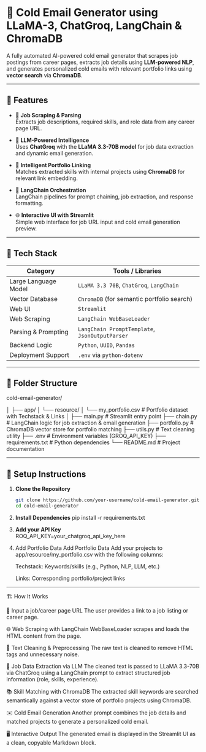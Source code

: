 # 📧 Cold Email Generator using LLaMA-3, ChatGroq, LangChain & ChromaDB

A fully automated AI-powered cold email generator that scrapes job postings from career pages, extracts job details using **LLM-powered NLP**, and generates personalized cold emails with relevant portfolio links using **vector search** via **ChromaDB**.

---

## 🚀 Features

- 🔎 **Job Scraping & Parsing**  
  Extracts job descriptions, required skills, and role data from any career page URL.

- 🧠 **LLM-Powered Intelligence**  
  Uses **ChatGroq** with the **LLaMA 3.3-70B model** for job data extraction and dynamic email generation.

- 🔗 **Intelligent Portfolio Linking**  
  Matches extracted skills with internal projects using **ChromaDB** for relevant link embedding.

- 🧵 **LangChain Orchestration**  
  LangChain pipelines for prompt chaining, job extraction, and response formatting.

- 🌐 **Interactive UI with Streamlit**  
  Simple web interface for job URL input and cold email generation preview.

---

## 🧠 Tech Stack

| Category           | Tools / Libraries                                      |
|--------------------|--------------------------------------------------------|
| Large Language Model | `LLaMA 3.3 70B`, `ChatGroq`, `LangChain`            |
| Vector Database    | `ChromaDB` (for semantic portfolio search)             |
| Web UI             | `Streamlit`                                            |
| Web Scraping       | `LangChain WebBaseLoader`                              |
| Parsing & Prompting| `LangChain PromptTemplate`, `JsonOutputParser`        |
| Backend Logic      | `Python`, `UUID`, `Pandas`                             |
| Deployment Support | `.env` via `python-dotenv`                             |

---

## 📁 Folder Structure

cold-email-generator/

│
├── app/
│ └── resource/
│ └── my_portfolio.csv # Portfolio dataset with Techstack & Links
│
├── main.py # Streamlit entry point
├── chain.py # LangChain logic for job extraction & email generation
├── portfolio.py # ChromaDB vector store for portfolio matching
├── utils.py # Text cleaning utility
├── .env # Environment variables (GROQ_API_KEY)
├── requirements.txt # Python dependencies
└── README.md # Project documentation


---

## 🔧 Setup Instructions

1. **Clone the Repository**
   ```bash
   git clone https://github.com/your-username/cold-email-generator.git
   cd cold-email-generator
2. **Install Dependencies**
    pip install -r requirements.txt
3. **Add your API Key**   
    ROQ_API_KEY=your_chatgroq_api_key_here
4. Add Portfolio Data
      Add Portfolio Data
      Add your projects to app/resource/my_portfolio.csv with the following columns:

      Techstack: Keywords/skills (e.g., Python, NLP, LLM, etc.)

      Links: Corresponding portfolio/project links
---

🏗️ How It Works


🔗 Input a job/career page URL
The user provides a link to a job listing or career page.

🌐 Web Scraping with LangChain
WebBaseLoader scrapes and loads the HTML content from the page.

🧹 Text Cleaning & Preprocessing
The raw text is cleaned to remove HTML tags and unnecessary noise.

🧠 Job Data Extraction via LLM
The cleaned text is passed to LLaMA 3.3-70B via ChatGroq using a LangChain prompt to extract structured job information (role, skills, experience).

📚 Skill Matching with ChromaDB
The extracted skill keywords are searched semantically against a vector store of portfolio projects using ChromaDB.

✉️ Cold Email Generation
Another prompt combines the job details and matched projects to generate a personalized cold email.

🖥️ Interactive Output
The generated email is displayed in the Streamlit UI as a clean, copyable Markdown block.


